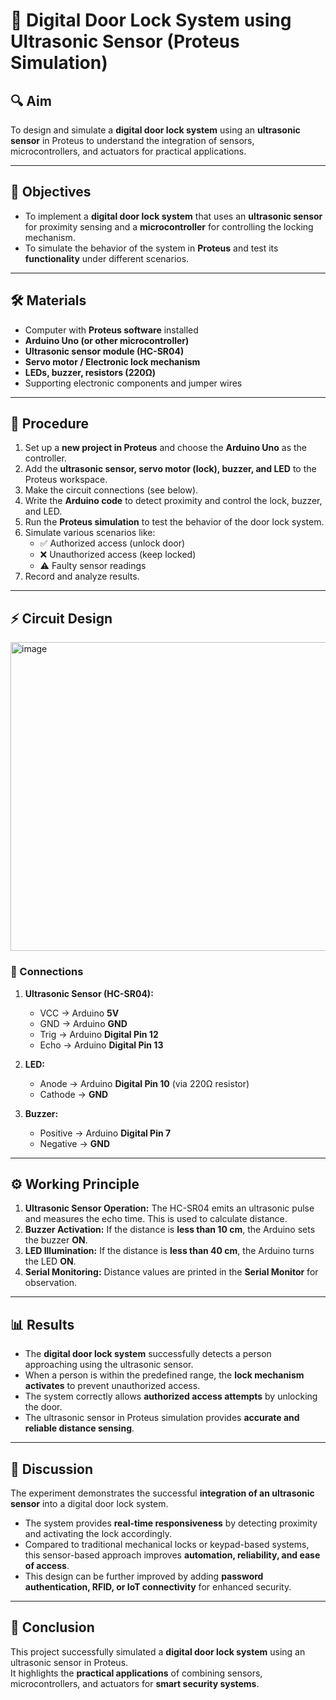 # 🔐 Digital Door Lock System using Ultrasonic Sensor (Proteus Simulation)

## 🔍 Aim
To design and simulate a **digital door lock system** using an **ultrasonic sensor** in Proteus to understand the integration of sensors, microcontrollers, and actuators for practical applications.

---

## 🎯 Objectives
- To implement a **digital door lock system** that uses an **ultrasonic sensor** for proximity sensing and a **microcontroller** for controlling the locking mechanism.  
- To simulate the behavior of the system in **Proteus** and test its **functionality** under different scenarios.

---

## 🛠 Materials
- Computer with **Proteus software** installed  
- **Arduino Uno (or other microcontroller)**  
- **Ultrasonic sensor module (HC-SR04)**  
- **Servo motor / Electronic lock mechanism**  
- **LEDs, buzzer, resistors (220Ω)**  
- Supporting electronic components and jumper wires  

---

## 📝 Procedure
1. Set up a **new project in Proteus** and choose the **Arduino Uno** as the controller.  
2. Add the **ultrasonic sensor, servo motor (lock), buzzer, and LED** to the Proteus workspace.  
3. Make the circuit connections (see below).  
4. Write the **Arduino code** to detect proximity and control the lock, buzzer, and LED.  
5. Run the **Proteus simulation** to test the behavior of the door lock system.  
6. Simulate various scenarios like:  
   - ✅ Authorized access (unlock door)  
   - ❌ Unauthorized access (keep locked)  
   - ⚠️ Faulty sensor readings  
7. Record and analyze results.  

---

## ⚡ Circuit Design
<img width="710" height="494" alt="image" src="https://github.com/user-attachments/assets/773c4cbb-456e-49e7-b636-7a9c63d05400" />

### 🔗 Connections
1. **Ultrasonic Sensor (HC-SR04):**  
   - VCC → Arduino **5V**  
   - GND → Arduino **GND**  
   - Trig → Arduino **Digital Pin 12**  
   - Echo → Arduino **Digital Pin 13**  

2. **LED:**  
   - Anode → Arduino **Digital Pin 10** (via 220Ω resistor)  
   - Cathode → **GND**  

3. **Buzzer:**  
   - Positive → Arduino **Digital Pin 7**  
   - Negative → **GND**  

---

## ⚙️ Working Principle
1. **Ultrasonic Sensor Operation:** The HC-SR04 emits an ultrasonic pulse and measures the echo time. This is used to calculate distance.  
2. **Buzzer Activation:** If the distance is **less than 10 cm**, the Arduino sets the buzzer **ON**.  
3. **LED Illumination:** If the distance is **less than 40 cm**, the Arduino turns the LED **ON**.  
4. **Serial Monitoring:** Distance values are printed in the **Serial Monitor** for observation.  

---

## 📊 Results
- The **digital door lock system** successfully detects a person approaching using the ultrasonic sensor.  
- When a person is within the predefined range, the **lock mechanism activates** to prevent unauthorized access.  
- The system correctly allows **authorized access attempts** by unlocking the door.  
- The ultrasonic sensor in Proteus simulation provides **accurate and reliable distance sensing**.  

---

## 💬 Discussion
The experiment demonstrates the successful **integration of an ultrasonic sensor** into a digital door lock system.  

- The system provides **real-time responsiveness** by detecting proximity and activating the lock accordingly.  
- Compared to traditional mechanical locks or keypad-based systems, this sensor-based approach improves **automation, reliability, and ease of access**.  
- This design can be further improved by adding **password authentication, RFID, or IoT connectivity** for enhanced security.  

---

## 🏁 Conclusion
This project successfully simulated a **digital door lock system** using an ultrasonic sensor in Proteus.  
It highlights the **practical applications** of combining sensors, microcontrollers, and actuators for **smart security systems**.  


